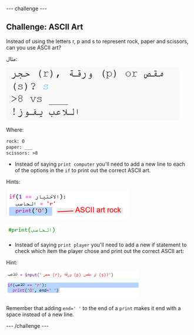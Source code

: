 \--- challenge \---

## Challenge: ASCII Art

Instead of using the letters r, p and s to represent rock, paper and scissors, can you use ASCII art?

مثال:

![لقطة الشاشة](images/rps-ascii-challenge.png)

Where:

    rock: O
    paper: ___
    scissors: >8
    

+ Instead of saying `print computer` you'll need to add a new line to each of the options in the `if` to print out the correct ASCII art. 

Hints:

![لقطة الشاشة](images/rps-ascii-rock.png)

![لقطة الشاشة](images/rps-comment-computer.png)

+ Instead of saying `print player` you'll need to add a new if statement to check which item the player chose and print out the correct ASCII art:

Hint:

![لقطة الشاشة](images/rps-player-ascii.png)

Remember that adding `end=' '` to the end of a `print` makes it end with a space instead of a new line.

\--- /challenge \---